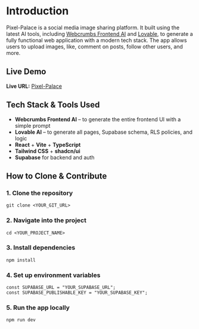 # Introduction

Pixel-Palace is a social media image sharing platform. It built using the latest AI tools, including [Webcrumbs Frontend AI](https://www.webcrumbs.ai/) and [Lovable](https://lovable.dev/), to generate a fully functional web application with a modern tech stack. The app allows users to upload images, like, comment on posts, follow other users, and more.

## Live Demo

**Live URL:** [Pixel-Palace](https://pixel-palace-glide.lovable.app/)

## Tech Stack & Tools Used

- **Webcrumbs Frontend AI** – to generate the entire frontend UI with a simple prompt
- **Lovable AI** – to generate all pages, Supabase schema, RLS policies, and logic
- **React** + **Vite** + **TypeScript**
- **Tailwind CSS** + **shadcn/ui**
- **Supabase** for backend and auth

## How to Clone & Contribute

### 1. Clone the repository
```
git clone <YOUR_GIT_URL>
```
### 2. Navigate into the project
```
cd <YOUR_PROJECT_NAME>
```

### 3. Install dependencies
```
npm install
```

### 4. Set up environment variables

```
const SUPABASE_URL = "YOUR_SUPABASE_URL";
const SUPABASE_PUBLISHABLE_KEY = "YOUR_SUPABASE_KEY";
```

### 5. Run the app locally
```
npm run dev
```

